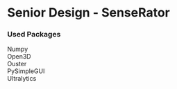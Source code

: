 # Senior Design - SenseRator

### Used Packages
Numpy  
Open3D  
Ouster  
PySimpleGUI  
Ultralytics  